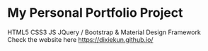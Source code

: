 # My Personal Portfolio Project
HTML5 CSS3 JS JQuery / Bootstrap & Material Design Framework <br>
Check the website here https://dixiekun.github.io/